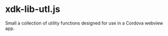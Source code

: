 # xdk-lib-utl.js
Small  a collection of utility functions designed for use in a Cordova webview app.
